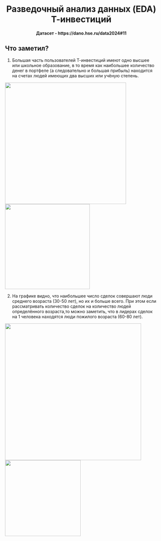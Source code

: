 <h1 align="center">
  <br>
  Разведочный анализ данных (EDA) Т-инвестиций
  <br>
</h1>

<h4 align="center">Датасет - https://dano.hse.ru/data2024#11</h4>


## Что заметил?
1. Большая часть пользователей Т-инвестиций имеют одно высшее или школьное образование, в то время как наибольшее количество денег в портфеле (а следовательно и большая прибыль) находится на счетах людей имеющих два высших или учёную степень.

<img src="https://github.com/user-attachments/assets/168b8b55-d133-4f17-b741-4abc83cc6593" width="400" />

<img src="https://github.com/user-attachments/assets/4402c25d-60d5-4926-84d9-5175eea38fad" width="280" />


2. На графике видно, что наибольшее число сделок совершают люди среднего возраста (30-50 лет), но их и больше всего. При этом если рассматривать количество сделок на количество людей определённого возраста,то можно заметить, что в лидерах сделок на 1 человека находятся люди пожилого возраста (60-80 лет).

<img src="https://github.com/user-attachments/assets/b0cc01b1-ffeb-4321-a8ca-0728d1270485" width="450" />

<img src="https://github.com/user-attachments/assets/f9818e08-b096-4ecb-9bd6-13a547528dfe" width="250" />

